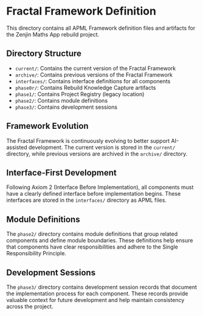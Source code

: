 # Fractal Framework Definition

This directory contains all APML Framework definition files and artifacts for the Zenjin Maths App rebuild project.

## Directory Structure

- `current/`: Contains the current version of the Fractal Framework
- `archive/`: Contains previous versions of the Fractal Framework
- `interfaces/`: Contains interface definitions for all components
- `phase0r/`: Contains Rebuild Knowledge Capture artifacts
- `phase1/`: Contains Project Registry (legacy location)
- `phase2/`: Contains module definitions
- `phase3/`: Contains development sessions

## Framework Evolution

The Fractal Framework is continuously evolving to better support AI-assisted development. The current version is stored in the `current/` directory, while previous versions are archived in the `archive/` directory.

## Interface-First Development

Following Axiom 2 (Interface Before Implementation), all components must have a clearly defined interface before implementation begins. These interfaces are stored in the `interfaces/` directory as APML files.

## Module Definitions

The `phase2/` directory contains module definitions that group related components and define module boundaries. These definitions help ensure that components have clear responsibilities and adhere to the Single Responsibility Principle.

## Development Sessions

The `phase3/` directory contains development session records that document the implementation process for each component. These records provide valuable context for future development and help maintain consistency across the project.